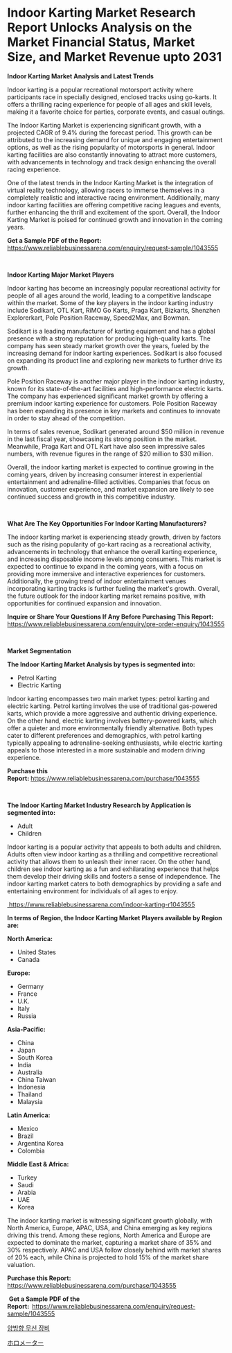 <p><h1>Indoor Karting Market Research Report Unlocks Analysis on the Market Financial Status, Market Size, and Market Revenue upto 2031</h1></p><p><strong>Indoor Karting Market Analysis and Latest Trends</strong></p>
<p><p>Indoor karting is a popular recreational motorsport activity where participants race in specially designed, enclosed tracks using go-karts. It offers a thrilling racing experience for people of all ages and skill levels, making it a favorite choice for parties, corporate events, and casual outings.</p><p>The Indoor Karting Market is experiencing significant growth, with a projected CAGR of 9.4% during the forecast period. This growth can be attributed to the increasing demand for unique and engaging entertainment options, as well as the rising popularity of motorsports in general. Indoor karting facilities are also constantly innovating to attract more customers, with advancements in technology and track design enhancing the overall racing experience.</p><p>One of the latest trends in the Indoor Karting Market is the integration of virtual reality technology, allowing racers to immerse themselves in a completely realistic and interactive racing environment. Additionally, many indoor karting facilities are offering competitive racing leagues and events, further enhancing the thrill and excitement of the sport. Overall, the Indoor Karting Market is poised for continued growth and innovation in the coming years.</p></p>
<p><strong>Get a Sample PDF of the Report:&nbsp;</strong> <a href="https://www.reliablebusinessarena.com/enquiry/request-sample/1043555">https://www.reliablebusinessarena.com/enquiry/request-sample/1043555</a></p>
<p>&nbsp;</p>
<p><strong>Indoor Karting Major Market Players</strong></p>
<p><p>Indoor karting has become an increasingly popular recreational activity for people of all ages around the world, leading to a competitive landscape within the market. Some of the key players in the indoor karting industry include Sodikart, OTL Kart, RiMO Go Karts, Praga Kart, Bizkarts, Shenzhen Explorerkart, Pole Position Raceway, Speed2Max, and Bowman.</p><p>Sodikart is a leading manufacturer of karting equipment and has a global presence with a strong reputation for producing high-quality karts. The company has seen steady market growth over the years, fueled by the increasing demand for indoor karting experiences. Sodikart is also focused on expanding its product line and exploring new markets to further drive its growth.</p><p>Pole Position Raceway is another major player in the indoor karting industry, known for its state-of-the-art facilities and high-performance electric karts. The company has experienced significant market growth by offering a premium indoor karting experience for customers. Pole Position Raceway has been expanding its presence in key markets and continues to innovate in order to stay ahead of the competition.</p><p>In terms of sales revenue, Sodikart generated around $50 million in revenue in the last fiscal year, showcasing its strong position in the market. Meanwhile, Praga Kart and OTL Kart have also seen impressive sales numbers, with revenue figures in the range of $20 million to $30 million.</p><p>Overall, the indoor karting market is expected to continue growing in the coming years, driven by increasing consumer interest in experiential entertainment and adrenaline-filled activities. Companies that focus on innovation, customer experience, and market expansion are likely to see continued success and growth in this competitive industry.</p></p>
<p>&nbsp;</p>
<p><strong>What Are The Key Opportunities For Indoor Karting Manufacturers?</strong></p>
<p><p>The indoor karting market is experiencing steady growth, driven by factors such as the rising popularity of go-kart racing as a recreational activity, advancements in technology that enhance the overall karting experience, and increasing disposable income levels among consumers. This market is expected to continue to expand in the coming years, with a focus on providing more immersive and interactive experiences for customers. Additionally, the growing trend of indoor entertainment venues incorporating karting tracks is further fueling the market's growth. Overall, the future outlook for the indoor karting market remains positive, with opportunities for continued expansion and innovation.</p></p>
<p><strong>Inquire or Share Your Questions If Any Before Purchasing This Report:</strong> <a href="https://www.reliablebusinessarena.com/enquiry/pre-order-enquiry/1043555">https://www.reliablebusinessarena.com/enquiry/pre-order-enquiry/1043555</a></p>
<p>&nbsp;</p>
<p><strong>Market Segmentation</strong></p>
<p><strong>The Indoor Karting Market Analysis by types is segmented into:</strong></p>
<p><ul><li>Petrol Karting</li><li>Electric Karting</li></ul></p>
<p><p>Indoor karting encompasses two main market types: petrol karting and electric karting. Petrol karting involves the use of traditional gas-powered karts, which provide a more aggressive and authentic driving experience. On the other hand, electric karting involves battery-powered karts, which offer a quieter and more environmentally friendly alternative. Both types cater to different preferences and demographics, with petrol karting typically appealing to adrenaline-seeking enthusiasts, while electric karting appeals to those interested in a more sustainable and modern driving experience.</p></p>
<p><strong>Purchase this Report:&nbsp;</strong><a href="https://www.reliablebusinessarena.com/purchase/1043555">https://www.reliablebusinessarena.com/purchase/1043555</a></p>
<p>&nbsp;</p>
<p><strong>The Indoor Karting Market Industry Research by Application is segmented into:</strong></p>
<p><ul><li>Adult</li><li>Children</li></ul></p>
<p><p>Indoor karting is a popular activity that appeals to both adults and children. Adults often view indoor karting as a thrilling and competitive recreational activity that allows them to unleash their inner racer. On the other hand, children see indoor karting as a fun and exhilarating experience that helps them develop their driving skills and fosters a sense of independence. The indoor karting market caters to both demographics by providing a safe and entertaining environment for individuals of all ages to enjoy.</p></p>
<p><a href="https://www.reliablebusinessarena.com/indoor-karting-r1043555">&nbsp;https://www.reliablebusinessarena.com/indoor-karting-r1043555</a></p>
<p><strong>In terms of Region, the Indoor Karting Market Players available by Region are:</strong></p>
<p>
    <p> <strong> North America: </strong>
        <ul>
            <li>United States</li>
            <li>Canada</li>
        </ul>
        </p> 
    <p> <strong> Europe: </strong>
        <ul>
            <li>Germany</li>
            <li>France</li>
            <li>U.K.</li>
            <li>Italy</li>
            <li>Russia</li>
        </ul>
        </p> 
    <p> <strong> Asia-Pacific: </strong>
        <ul>
            <li>China</li>
            <li>Japan</li>
            <li>South Korea</li>
            <li>India</li>
            <li>Australia</li>
            <li>China Taiwan</li>
            <li>Indonesia</li>
            <li>Thailand</li>
            <li>Malaysia</li>
        </ul>
        </p> 
    <p> <strong> Latin America: </strong>
        <ul>
            <li>Mexico</li>
            <li>Brazil</li>
            <li>Argentina Korea</li>
            <li>Colombia</li>
        </ul>
        </p> 
    <p> <strong> Middle East & Africa: </strong>
        <ul>
            <li>Turkey</li>
            <li>Saudi</li>
            <li>Arabia</li>
            <li>UAE</li>
            <li>Korea</li>
        </ul>
    </p>
    </p>
<p><p>The indoor karting market is witnessing significant growth globally, with North America, Europe, APAC, USA, and China emerging as key regions driving this trend. Among these regions, North America and Europe are expected to dominate the market, capturing a market share of 35% and 30% respectively. APAC and USA follow closely behind with market shares of 20% each, while China is projected to hold 15% of the market share valuation.</p></p>
<p><strong>Purchase this Report: </strong><a href="https://www.reliablebusinessarena.com/purchase/1043555">https://www.reliablebusinessarena.com/purchase/1043555</a></p>
<p>&nbsp;<strong>Get a Sample PDF of the Report:&nbsp;&nbsp;</strong><a href="https://www.reliablebusinessarena.com/enquiry/request-sample/1043555">https://www.reliablebusinessarena.com/enquiry/request-sample/1043555</a></p>
<p><strong></strong></p>
<p><p><a href="https://github.com/vdhdwjyp90142/Market-Research-Report-List-3/blob/main/63448884041.md">양방향 무선 장비</a></p><p><a href="https://github.com/sghwr779811674/Market-Research-Report-List-3/blob/main/8511105470.md">ホロメーター</a></p></p>